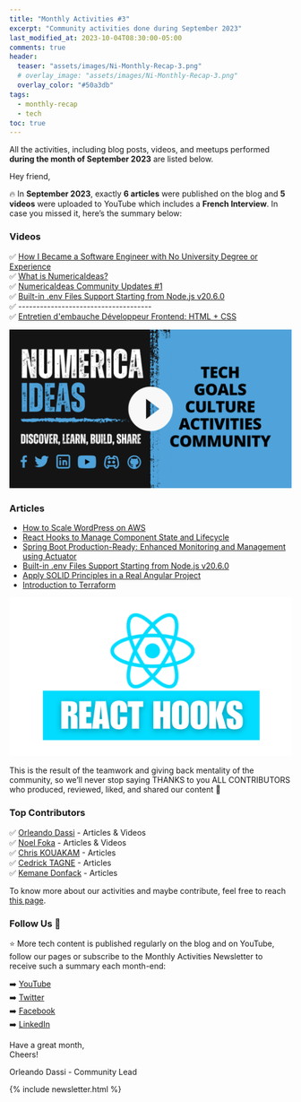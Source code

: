 ```yaml
---
title: "Monthly Activities #3"
excerpt: "Community activities done during September 2023"
last_modified_at: 2023-10-04T08:30:00-05:00
comments: true
header:
  teaser: "assets/images/Ni-Monthly-Recap-3.png"
  # overlay_image: "assets/images/Ni-Monthly-Recap-3.png"
  overlay_color: "#50a3db"
tags: 
  - monthly-recap
  - tech
toc: true
---
```


All the activities, including blog posts, videos, and meetups performed **during the month of September 2023** are listed below.

Hey friend,

🔥 In **September 2023**, exactly **6 articles** were published on the blog and **5 videos** were uploaded to YouTube which includes a **French Interview**. In case you missed it, here’s the summary below:

### Videos
✅ [How I Became a Software Engineer with No University Degree or Experience](https://youtu.be/UVF_31PmeEQ) <br/>
✅ [What is NumericaIdeas?](https://youtu.be/6bdCyAZCUTg) <br/>
✅ [NumericaIdeas Community Updates #1](https://youtu.be/va8SgEa0ssw) <br/>
✅ [Built-in .env Files Support Starting from Node.js v20.6.0](https://youtu.be/gnVtDbl2gpg) <br/>
✅ ------------------------------------- <br/>
✅ [Entretien d'embauche Développeur Frontend: HTML + CSS](https://youtu.be/ILGVVFNeRcY) <br/>

[![WhatIsNi](https://github.com/numerica-ideas/community/blob/master/ni-presentation-play.png?raw=true)](https://youtu.be/6bdCyAZCUTg)

### Articles
- [How to Scale WordPress on AWS](https://blog.numericaideas.com/aws-scale-wordpress) <br/>
- [React Hooks to Manage Component State and Lifecycle](https://blog.numericaideas.com/react-hooks) <br/>
- [Spring Boot Production-Ready: Enhanced Monitoring and Management using Actuator](https://blog.numericaideas.com/spring-boot-actuator) <br/>
- [Built-in .env Files Support Starting from Node.js v20.6.0](https://blog.numericaideas.com/nodejs-env-files-support) <br/>
- [Apply SOLID Principles in a Real Angular Project](https://blog.numericaideas.com/solid-principles-in-angular-cheat-sheet) <br/>
- [Introduction to Terraform](https://blog.numericaideas.com/introduction-to-terraform) <br/>

[![ReactHooks](https://github.com/numerica-ideas/community/raw/master/reactjs/react-hooks/images/react-hooks.png)](https://blog.numericaideas.com/react-hooks)

This is the result of the teamwork and giving back mentality of the community, so we’ll never stop saying THANKS to you ALL CONTRIBUTORS who produced, reviewed, liked, and shared our content 🚀

### Top Contributors
✅ [Orleando Dassi](https://blog.numericaideas.com/author/dassiorleando) - Articles & Videos <br/>
✅ [Noel Foka](https://blog.numericaideas.com/author/noelfoka) - Articles & Videos <br/>
✅ [Chris KOUAKAM](https://blog.numericaideas.com/author/chriskouakam) - Articles <br/>
✅ [Cedrick TAGNE](https://blog.numericaideas.com/author/cedricktagne) - Articles <br/>
✅ [Kemane Donfack](https://blog.numericaideas.com/author/kemanedonfack) - Articles <br/>

To know more about our activities and maybe contribute, feel free to reach [this page](https://github.com/numerica-ideas/community#contribute).

### Follow Us 👥
⭐ More tech content is published regularly on the blog and on YouTube, follow our pages or subscribe to the Monthly Activities Newsletter to receive such a summary each month-end:

➡️ [YouTube](https://www.youtube.com/@numericaideas/channels?sub_confirmation=1) <br/>
➡️ [Twitter](https://twitter.com/numericaideas) <br/>
➡️ [Facebook](https://facebook.com/numericaideas) <br/>
➡️ [LinkedIn](https://www.linkedin.com/company/numericaideas) <br/>

Have a great month, <br/>
Cheers!

Orleando Dassi - Community Lead

{% include newsletter.html %}
